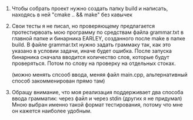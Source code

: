 1) Чтобы собрать проект нужно создать папку build
    и написать, находясь в ней "cmake .. && make" без кавычек

2) Свои тесты я не писал, но проверяющему предлагается протестирвоать мою
    программу по средствам файла grammar.txt в главной папке и бинарника
    EARLEY, созданного после make в папке build. В файле grammar.txt нужно задать
    граммаку так, как это указано в условии задачи, иначе будет ошибка.
    После запуска бинарника сначала вводится количество слов, которые 
    будут проверяться. Потом по слову на проверку на отдельных стоках.

    (можно менять спсооб ввода, меняя файл main.cpp,
     альтернативный способ закомменирован прямо там)
3) Обращу внимание, что моя реализация поддерживает два способа ввода грамматик:
    через файл и через stdin (других я не придумал)
   Мною выбран именно такой формат тестирования, потому что мне он кажется
    наиболее удобным.
